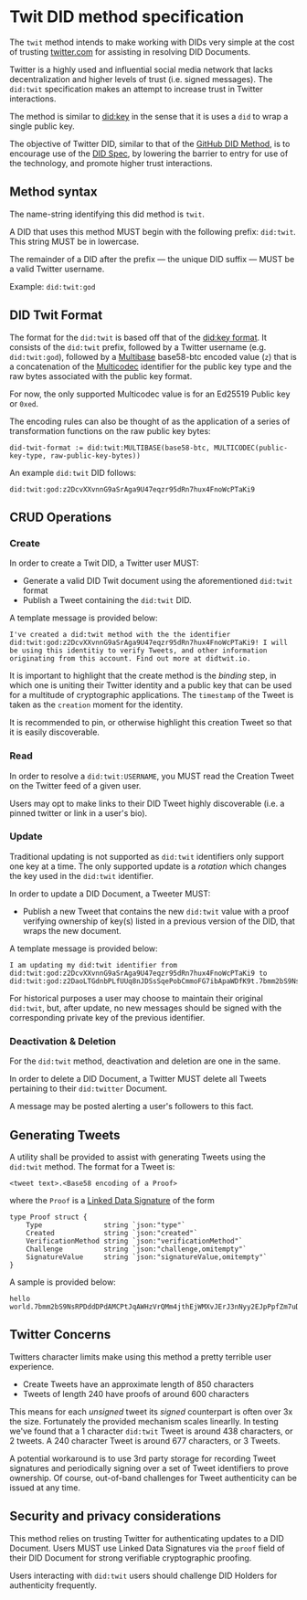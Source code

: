 # Twit DID method specification

The `twit` method intends to make working with DIDs very simple at the cost of trusting [twitter.com](https://twitter.com) for assisting in resolving DID Documents.

Twitter is a highly used and influential social media network that lacks decentralization and higher levels of trust (i.e. signed messages). The `did:twit` specification makes an attempt to increase trust in Twitter interactions.

The method is similar to [did:key](https://w3c-ccg.github.io/did-method-key) in the sense that it is uses a `did` to wrap a single public key.

The objective of Twitter DID, similar to that of the [GitHub DID Method](https://github.com/decentralized-identity/github-did),  is to encourage use of the [DID Spec](https://w3c-ccg.github.io/did-spec/), by lowering the barrier to entry for use of the technology, and promote higher trust interactions.

## Method syntax

The name-string identifying this did method is `twit`.

A DID that uses this method MUST begin with the following prefix: `did:twit`. This string MUST be in lowercase.

The remainder of a DID after the prefix — the unique DID suffix — MUST be a valid Twitter username.

Example: `did:twit:god`

## DID Twit Format

The format for the `did:twit` is based off that of the [did:key format](https://w3c-ccg.github.io/did-method-key/#format). It consists of the `did:twit` prefix, followed by a Twitter username (e.g. `did:twit:god`), followed by a [Multibase](https://github.com/multiformats/multibase) base58-btc encoded value (`z`) that is a concatenation of the [Multicodec](https://github.com/multiformats/multicodec) identifier for the public key type and the raw bytes associated with the public key format.

For now, the only supported Multicodec value is for an Ed25519 Public key or `0xed`.

The encoding rules can also be thought of as the application of a series of transformation functions on the raw public key bytes:

```
did-twit-format := did:twit:MULTIBASE(base58-btc, MULTICODEC(public-key-type, raw-public-key-bytes))
```

An example `did:twit` DID follows:
```
did:twit:god:z2DcvXXvnnG9aSrAga9U47eqzr95dRn7hux4FnoWcPTaKi9
```

## CRUD Operations

### Create

In order to create a Twit DID, a Twitter user MUST:
- Generate a valid DID Twit document using the aforementioned `did:twit` format
- Publish a Tweet containing the `did:twit` DID. 

A template message is provided below:
```
I've created a did:twit method with the the identifier did:twit:god:z2DcvXXvnnG9aSrAga9U47eqzr95dRn7hux4FnoWcPTaKi9! I will be using this identitiy to verify Tweets, and other information originating from this account. Find out more at didtwit.io.
```

It is important to highlight that the create method is the _binding_ step, in which one is uniting their Twitter identity and a public key that can be used for a multitude of cryptographic applications. The `timestamp` of the Tweet is taken as the `creation` moment for the identity.

It is recommended to pin, or otherwise highlight this creation Tweet so that it is easily discoverable.

### Read

In order to resolve a `did:twit:USERNAME`, you MUST read the Creation Tweet on the Twitter feed of a given user.

Users may opt to make links to their DID Tweet highly discoverable (i.e. a pinned twitter or link in a user's bio).

### Update

Traditional updating is not supported as `did:twit` identifiers only support one key at a time. The only supported update is a _rotation_ which changes the key used in the `did:twit` identifier.

In order to update a DID Document, a Tweeter MUST:
- Publish a new Tweet that contains the new `did:twit` value with a proof verifying ownership of key(s) listed in a previous version of the DID, that wraps the new document.

A template message is provided below:
```
I am updating my did:twit identifier from did:twit:god:z2DcvXXvnnG9aSrAga9U47eqzr95dRn7hux4FnoWcPTaKi9 to did:twit:god:z2DaoLTGdnbPLfUUq8nJDSsSqePobCmmoFG7ibApaWDfK9t.7bmm2bS9NsRPDddDPdAMCPtJqAWHzVrQMm4jthEjWMXvJErJ3nNyy2EJpPpfZm7uDzXBLRmidphwQhU1LZ13KQWU4QPZavk2bYrwS6RX5zNtA99gjhtobU5GTnyyR1XhxTpzbwL2639xH1H3xGy4FuqaDbwFGxrpabfax36UbeC2UhjBs2BeREt2CyK5czxwg5DDGHCCVE4Mik6QkDQ1EkHBSGFRYBNjtj11XQ2YBL431tN8ft88ZAVE1KYPMhy5rHChoAXH8jTx6RQtZs5V8ruwSU6gnDHGjL8C5B4cuoGv978363wG4iB7xFrtjxpAQCoMANs2zfwFUBxgS1AoKnksN2Es84wHNCyCMe3gEct6An73RQR4JXfduXRD6hmj9CdWx6DkGUxUj34TQVenSHjmjkJNdiy75ZrW3HX6dD5GZjRWAort
``` 

For historical purposes a user may choose to maintain their original `did:twit`, but, after update, no new messages should be signed with the corresponding private key of the previous identifier.

###  Deactivation & Deletion

For the `did:twit` method, deactivation and deletion are one in the same.

In order to delete a DID Document, a Twitter MUST delete all Tweets pertaining to their `did:twitter` Document.

A message may be posted alerting a user's followers to this fact.

## Generating Tweets

A utility shall be provided to assist with generating Tweets using the `did:twit` method. The format for a Tweet is:

```
<tweet text>.<Base58 encoding of a Proof>
```

where the `Proof` is a [Linked Data Signature](https://w3c-ccg.github.io/ld-proofs/) of the form

```
type Proof struct {
	Type               string `json:"type"`
	Created            string `json:"created"`
	VerificationMethod string `json:"verificationMethod"`
	Challenge          string `json:"challenge,omitempty"`
	SignatureValue     string `json:"signatureValue,omitempty"`
}
```

A sample is provided below:

```
hello world.7bmm2bS9NsRPDddDPdAMCPtJqAWHzVrQMm4jthEjWMXvJErJ3nNyy2EJpPpfZm7uDzXBLRmidphwQhui2FLDsZ2KuZN1xX26S2BXNdFTh6eHvK5UwF6pDuteuBa7pqGwszoxyYMakw719EV4oo5DQpCiUQ1WXDJaTZKgXvxZfKeS6E8bZwRiYzKizGszwJUvZ1vWmvxqYzg73156ZgFN2KVUDZ3SPGLNmEKM7QPEAxKDCbgDrhkHaWTQwAEBQ6ZyNmnzELvwrjEYjLpbrFPhs3MUHaioUpfghLedGaZSrXH79VBZFLCUsKAs4WJJW3DNdR9fQN4Ds6Yj2xtNL1PydURyUJkgvSt8mPMq9DCpnvNQq5zkWfn5DWkWbfWBpaisL4Ah64nLxwwDUULYvrU6gonmbn6hcJFeiHWDokPiHLSaXJgtYmH6
```

## Twitter Concerns

Twitters character limits make using this method a pretty terrible user experience. 
- Create Tweets have an approximate length of 850 characters
- Tweets of length 240 have proofs of around 600 characters

This means for each _unsigned_ tweet its _signed_ counterpart is often over 3x the size. Fortunately the provided mechanism scales linearlly. In testing we've found that a 1 character `did:twit` Tweet is around 438 characters, or 2 tweets. A 240 character Tweet is around 677 characters, or 3 Tweets. 

A potential workaround is to use 3rd party storage for recording Tweet signatures and periodically signing over a set of Tweet identifiers to prove ownership. Of course, out-of-band challenges for Tweet authenticity can be issued at any time.


## Security and privacy considerations

This method relies on trusting Twitter for authenticating updates to a DID Document. Users MUST use Linked Data Signatures via the `proof` field of their DID Document for strong verifiable cryptographic proofing.

Users interacting with `did:twit` users should challenge DID Holders for authenticity frequently.
